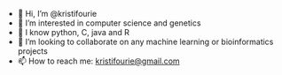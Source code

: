 - 👋 Hi, I’m @kristifourie
- 👀 I’m interested in computer science and genetics
- 🌱 I know python, C, java and R
- 💞️ I’m looking to collaborate on any machine learning or bioinformatics projects
- 📫 How to reach me: kristifourie@gmail.com


<!---
kristifourie/kristifourie is a ✨ special ✨ repository because its `README.md` (this file) appears on your GitHub profile.
You can click the Preview link to take a look at your changes.
--->
